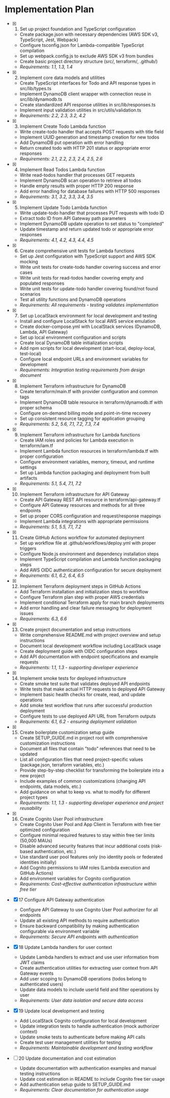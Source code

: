 # Implementation Plan

- [x] 1. Set up project foundation and TypeScript configuration

  - Create package.json with necessary dependencies (AWS SDK v3, TypeScript, Jest, Webpack)
  - Configure tsconfig.json for Lambda-compatible TypeScript compilation
  - Set up webpack.config.js to exclude AWS SDK v3 from bundles
  - Create basic project directory structure (src/, terraform/, .github/)
  - _Requirements: 1.1, 1.3, 1.4_

- [x] 2. Implement core data models and utilities

  - Create TypeScript interfaces for Todo and API response types in src/lib/types.ts
  - Implement DynamoDB client wrapper with connection reuse in src/lib/dynamodb.ts
  - Create standardized API response utilities in src/lib/responses.ts
  - Implement input validation utilities in src/utils/validation.ts
  - _Requirements: 2.2, 2.3, 3.2, 4.2_

- [x] 3. Implement Create Todo Lambda function

  - Write create-todo handler that accepts POST requests with title field
  - Implement UUID generation and timestamp creation for new todos
  - Add DynamoDB put operation with error handling
  - Return created todo with HTTP 201 status or appropriate error responses
  - _Requirements: 2.1, 2.2, 2.3, 2.4, 2.5, 2.6_

- [x] 4. Implement Read Todos Lambda function

  - Write read-todos handler that processes GET requests
  - Implement DynamoDB scan operation to retrieve all todos
  - Handle empty results with proper HTTP 200 response
  - Add error handling for database failures with HTTP 500 responses
  - _Requirements: 3.1, 3.2, 3.3, 3.4, 3.5_

- [x] 5. Implement Update Todo Lambda function

  - Write update-todo handler that processes PUT requests with todo ID
  - Extract todo ID from API Gateway path parameters
  - Implement DynamoDB update operation to set status to "completed"
  - Update timestamp and return updated todo or appropriate error responses
  - _Requirements: 4.1, 4.2, 4.3, 4.4, 4.5_

- [x] 6. Create comprehensive unit tests for Lambda functions

  - Set up Jest configuration with TypeScript support and AWS SDK mocking
  - Write unit tests for create-todo handler covering success and error cases
  - Write unit tests for read-todos handler covering empty and populated responses
  - Write unit tests for update-todo handler covering found/not found scenarios
  - Test all utility functions and DynamoDB operations
  - _Requirements: All requirements - testing validates implementation_

- [x] 7. Set up LocalStack environment for local development and testing

  - Install and configure LocalStack for local AWS service emulation
  - Create docker-compose.yml with LocalStack services (DynamoDB, Lambda, API Gateway)
  - Set up local environment configuration and scripts
  - Create local DynamoDB table initialization scripts
  - Add npm scripts for local development (start-local, deploy-local, test-local)
  - Configure local endpoint URLs and environment variables for development
  - _Requirements: Integration testing requirements from design document_

- [x] 8. Implement Terraform infrastructure for DynamoDB

  - Create terraform/main.tf with provider configuration and common tags
  - Implement DynamoDB table resource in terraform/dynamodb.tf with proper schema
  - Configure on-demand billing mode and point-in-time recovery
  - Set up consistent resource tagging for application grouping
  - _Requirements: 5.2, 5.6, 7.1, 7.2, 7.3, 7.4_

- [x] 9. Implement Terraform infrastructure for Lambda functions

  - Create IAM roles and policies for Lambda execution in terraform/iam.tf
  - Implement Lambda function resources in terraform/lambda.tf with proper configuration
  - Configure environment variables, memory, timeout, and runtime settings
  - Set up Lambda function packaging and deployment from built artifacts
  - _Requirements: 5.1, 5.4, 7.1, 7.2_

- [x] 10. Implement Terraform infrastructure for API Gateway

  - Create API Gateway REST API resource in terraform/api-gateway.tf
  - Configure API Gateway resources and methods for all three endpoints
  - Set up proper CORS configuration and request/response mappings
  - Implement Lambda integrations with appropriate permissions
  - _Requirements: 5.1, 5.5, 7.1, 7.2_

- [x] 11. Create GitHub Actions workflow for automated deployment

  - Set up workflow file at .github/workflows/deploy.yml with proper triggers
  - Configure Node.js environment and dependency installation steps
  - Implement TypeScript compilation and Lambda function packaging steps
  - Add AWS OIDC authentication configuration for secure deployment
  - _Requirements: 6.1, 6.2, 6.4, 6.5_

- [x] 12. Implement Terraform deployment steps in GitHub Actions

  - Add Terraform installation and initialization steps to workflow
  - Configure Terraform plan step with proper AWS credentials
  - Implement conditional Terraform apply for main branch deployments
  - Add error handling and clear failure messaging for deployment issues
  - _Requirements: 6.3, 6.6_

- [x] 13. Create project documentation and setup instructions

  - Write comprehensive README.md with project overview and setup instructions
  - Document local development workflow including LocalStack usage
  - Create deployment guide with OIDC configuration steps
  - Add API documentation with endpoint specifications and example requests
  - _Requirements: 1.1, 1.3 - supporting developer experience_

- [x] 14. Implement smoke tests for deployed infrastructure

  - Create smoke test suite that validates deployed API endpoints
  - Write tests that make actual HTTP requests to deployed API Gateway
  - Implement basic health checks for create, read, and update operations
  - Add smoke test workflow that runs after successful production deployment
  - Configure tests to use deployed API URL from Terraform outputs
  - _Requirements: 6.1, 6.2 - ensuring deployment validation_

- [x] 15. Create boilerplate customization setup guide

  - Create SETUP_GUIDE.md in project root with comprehensive customization instructions
  - Document all files that contain "todo" references that need to be updated
  - List all configuration files that need project-specific values (package.json, terraform variables, etc.)
  - Provide step-by-step checklist for transforming the boilerplate into a new project
  - Include examples of common customizations (changing API endpoints, data models, etc.)
  - Add guidance on what to keep vs. what to modify for different project types
  - _Requirements: 1.1, 1.3 - supporting developer experience and project reusability_

- [x] 16. Create Cognito User Pool infrastructure

  - Create Cognito User Pool and App Client in Terraform with free tier optimized configuration
  - Configure minimal required features to stay within free tier limits (50,000 MAUs)
  - Disable advanced security features that incur additional costs (risk-based authentication, etc.)
  - Use standard user pool features only (no identity pools or federated identities initially)
  - Add Cognito permissions to IAM roles (Lambda execution and GitHub Actions)
  - Add environment variables for Cognito configuration
  - _Requirements: Cost-effective authentication infrastructure within free tier_

- [x] 17 Configure API Gateway authentication

  - Configure API Gateway to use Cognito User Pool authorizer for all endpoints
  - Update all existing API methods to require authentication
  - Ensure backward compatibility by making authentication configurable via environment variable
  - _Requirements: Secure API endpoints with authentication_

- [x] 18 Update Lambda handlers for user context

  - Update Lambda handlers to extract and use user information from JWT claims
  - Create authentication utilities for extracting user context from API Gateway events
  - Add user scoping to DynamoDB operations (todos belong to authenticated users)
  - Update data models to include userId field and filter operations by user
  - _Requirements: User data isolation and secure data access_

- [x] 19 Update local development and testing

  - Add LocalStack Cognito configuration for local development
  - Update integration tests to handle authentication (mock authorizer context)
  - Update smoke tests to authenticate before making API calls
  - Create test user management utilities for testing
  - _Requirements: Maintainable development and testing workflow_

- [ ] 20 Update documentation and cost estimation

  - Update documentation with authentication examples and manual testing instructions
  - Update cost estimation in README to include Cognito free tier usage
  - Add authentication setup guide to SETUP_GUIDE.md
  - _Requirements: Clear documentation for authentication usage_

